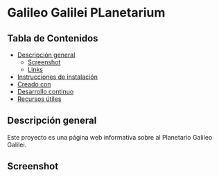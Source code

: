 # Galileo Galilei PLanetarium

## Tabla de Contenidos

- [Descripción general](#descripción-general)
  - [Screenshot](#screenshot)
  - [Links](#links)
- [Instrucciones de instalación](#instrucciones-de-instalación)
- [Creado con](#creado-con)
- [Desarrollo continuo](#desarrollo-continuo)
- [Recursos útiles](#recursos-útiles)

## Descripción general
Este proyecto es una página web informativa sobre al Planetario Galileo Galilei. 

## Screenshot
<div>
  <div style='display: flex'; flex-direction: column; justify-content: center; width: 100%; gap: 20px; padding: 25px 0'>
    
</div>
